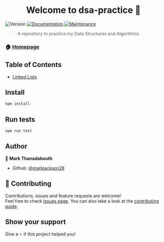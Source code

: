 <h1 align="center">Welcome to dsa-practice 👋</h1>
<p>
  <img alt="Version" src="https://img.shields.io/badge/version-1.0.0-blue.svg?cacheSeconds=2592000" />
  <a href="https://github.com/markjackson28/DSA-Practice#readme" target="_blank">
    <img alt="Documentation" src="https://img.shields.io/badge/documentation-yes-brightgreen.svg" />
  </a>
  <a href="https://github.com/markjackson28/DSA-Practice/graphs/commit-activity" target="_blank">
    <img alt="Maintenance" src="https://img.shields.io/badge/Maintained%3F-yes-green.svg" />
  </a>
</p>

> A repository to practice my Data Structures and Algorithms.

### 🏠 [Homepage](https://github.com/markjackson28/DSA-Practice#readme)

## Table of Contents
- [Linked Lists]()

## Install

```sh
npm install
```

## Run tests

```sh
npm run test
```

## Author

👤 **Mark Thanadabouth**

* Github: [@markjackson28](https://github.com/markjackson28)

## 🤝 Contributing

Contributions, issues and feature requests are welcome!<br />Feel free to check [issues page](https://github.com/markjackson28/DSA-Practice/issues). You can also take a look at the [contributing guide](https://github.com/markjackson28/DSA-Practice/blob/master/CONTRIBUTING.md).

## Show your support

Give a ⭐️ if this project helped you!
